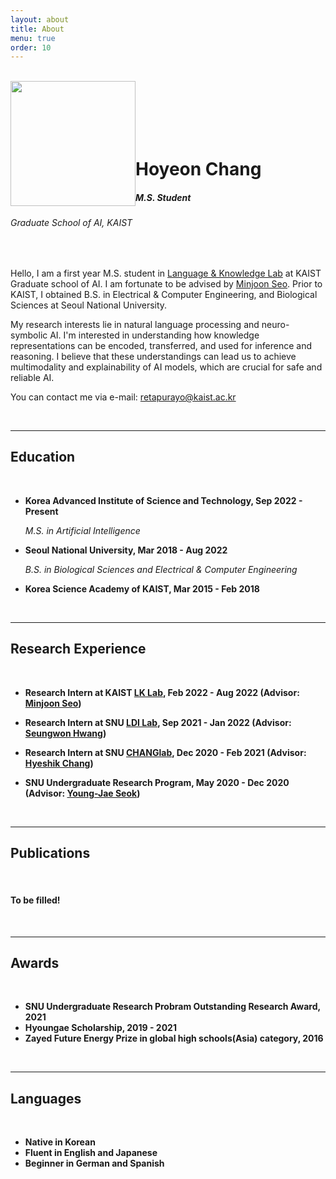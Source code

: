 ```yaml
---
layout: about
title: About
menu: true
order: 10
---
```


<br />

<img style="float: left;" src="{{ site.baseurl }}/assets/img/myimg.jpg" width="200" height="200">

<br />

<br />

<br />

<br />

<br />

# Hoyeon Chang

##### *M.S. Student*

###### *Graduate School of AI, KAIST*

<br />

Hello, I am a first year M.S. student in [Language & Knowledge Lab](https://lklab.kaist.ac.kr/) at KAIST Graduate school of AI. I am fortunate to be advised by [Minjoon Seo](https://seominjoon.github.io/). Prior to KAIST, I obtained B.S. in Electrical & Computer Engineering, and Biological Sciences at Seoul National University.

My research interests lie in natural language processing and neuro-symbolic AI. I'm interested in understanding how knowledge representations can be encoded, transferred, and used for inference and reasoning. I believe that these understandings can lead us to achieve multimodality and explainability of AI models, which are crucial for safe and reliable AI.

You can contact me via e-mail: [retapurayo@kaist.ac.kr](mailto:retapurayo@kaist.ac.kr)

<br />

---

## Education

<br />

- **Korea Advanced Institute of Science and Technology,  Sep 2022 - Present**

  *M.S. in Artificial Intelligence*

- **Seoul National University, Mar 2018 - Aug 2022**

  *B.S. in Biological Sciences and Electrical & Computer Engineering*

- **Korea Science Academy of KAIST, Mar 2015 - Feb 2018**

<br />

---

## Research Experience

<br />

- **Research Intern at KAIST [LK Lab](https://lklab.kaist.ac.kr/), Feb 2022 - Aug 2022 (Advisor: [Minjoon Seo](https://seominjoon.github.io/))**

- **Research Intern at SNU [LDI Lab](https://seungwonh.github.io/ldi.html), Sep 2021 - Jan 2022 (Advisor: [Seungwon Hwang](https://seungwonh.github.io/))**

- **Research Intern at SNU [CHANGlab](https://qbio.io/), Dec 2020 - Feb 2021 (Advisor: [Hyeshik Chang](https://qbio.io/team/hyeshik-chang))**

- **SNU Undergraduate Research Program, May 2020 - Dec 2020 (Advisor: [Young-Jae Seok](https://biosci.snu.ac.kr/lomp/professor))**

<br />

---

## Publications

<br />

#### To be filled!

<br />

---

## Awards

<br />

- **SNU Undergraduate Research Probram Outstanding Research Award, 2021**
- **Hyoungae Scholarship, 2019 - 2021**
- **Zayed Future Energy Prize in global high schools(Asia) category, 2016**

<br />

---

## Languages

<br />

- **Native in Korean**
- **Fluent in English and Japanese**
- **Beginner in German and Spanish**

<br />
